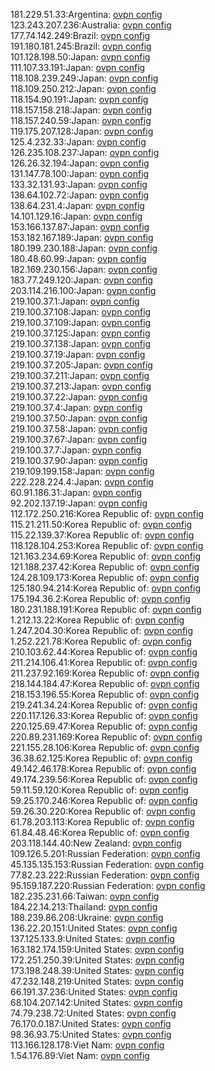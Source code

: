 181.229.51.33:Argentina: [ovpn config](vpn/181_229_51_33.ovpn)  
123.243.207.236:Australia: [ovpn config](vpn/123_243_207_236.ovpn)  
177.74.142.249:Brazil: [ovpn config](vpn/177_74_142_249.ovpn)  
191.180.181.245:Brazil: [ovpn config](vpn/191_180_181_245.ovpn)  
101.128.198.50:Japan: [ovpn config](vpn/101_128_198_50.ovpn)  
111.107.33.191:Japan: [ovpn config](vpn/111_107_33_191.ovpn)  
118.108.239.249:Japan: [ovpn config](vpn/118_108_239_249.ovpn)  
118.109.250.212:Japan: [ovpn config](vpn/118_109_250_212.ovpn)  
118.154.90.191:Japan: [ovpn config](vpn/118_154_90_191.ovpn)  
118.157.158.218:Japan: [ovpn config](vpn/118_157_158_218.ovpn)  
118.157.240.59:Japan: [ovpn config](vpn/118_157_240_59.ovpn)  
119.175.207.128:Japan: [ovpn config](vpn/119_175_207_128.ovpn)  
125.4.232.33:Japan: [ovpn config](vpn/125_4_232_33.ovpn)  
126.235.108.237:Japan: [ovpn config](vpn/126_235_108_237.ovpn)  
126.26.32.194:Japan: [ovpn config](vpn/126_26_32_194.ovpn)  
131.147.78.100:Japan: [ovpn config](vpn/131_147_78_100.ovpn)  
133.32.131.93:Japan: [ovpn config](vpn/133_32_131_93.ovpn)  
138.64.102.72:Japan: [ovpn config](vpn/138_64_102_72.ovpn)  
138.64.231.4:Japan: [ovpn config](vpn/138_64_231_4.ovpn)  
14.101.129.16:Japan: [ovpn config](vpn/14_101_129_16.ovpn)  
153.166.137.87:Japan: [ovpn config](vpn/153_166_137_87.ovpn)  
153.182.167.189:Japan: [ovpn config](vpn/153_182_167_189.ovpn)  
180.199.230.188:Japan: [ovpn config](vpn/180_199_230_188.ovpn)  
180.48.60.99:Japan: [ovpn config](vpn/180_48_60_99.ovpn)  
182.169.230.156:Japan: [ovpn config](vpn/182_169_230_156.ovpn)  
183.77.249.120:Japan: [ovpn config](vpn/183_77_249_120.ovpn)  
203.114.216.100:Japan: [ovpn config](vpn/203_114_216_100.ovpn)  
219.100.37.1:Japan: [ovpn config](vpn/219_100_37_1.ovpn)  
219.100.37.108:Japan: [ovpn config](vpn/219_100_37_108.ovpn)  
219.100.37.109:Japan: [ovpn config](vpn/219_100_37_109.ovpn)  
219.100.37.125:Japan: [ovpn config](vpn/219_100_37_125.ovpn)  
219.100.37.138:Japan: [ovpn config](vpn/219_100_37_138.ovpn)  
219.100.37.19:Japan: [ovpn config](vpn/219_100_37_19.ovpn)  
219.100.37.205:Japan: [ovpn config](vpn/219_100_37_205.ovpn)  
219.100.37.211:Japan: [ovpn config](vpn/219_100_37_211.ovpn)  
219.100.37.213:Japan: [ovpn config](vpn/219_100_37_213.ovpn)  
219.100.37.22:Japan: [ovpn config](vpn/219_100_37_22.ovpn)  
219.100.37.4:Japan: [ovpn config](vpn/219_100_37_4.ovpn)  
219.100.37.50:Japan: [ovpn config](vpn/219_100_37_50.ovpn)  
219.100.37.58:Japan: [ovpn config](vpn/219_100_37_58.ovpn)  
219.100.37.67:Japan: [ovpn config](vpn/219_100_37_67.ovpn)  
219.100.37.7:Japan: [ovpn config](vpn/219_100_37_7.ovpn)  
219.100.37.90:Japan: [ovpn config](vpn/219_100_37_90.ovpn)  
219.109.199.158:Japan: [ovpn config](vpn/219_109_199_158.ovpn)  
222.228.224.4:Japan: [ovpn config](vpn/222_228_224_4.ovpn)  
60.91.186.31:Japan: [ovpn config](vpn/60_91_186_31.ovpn)  
92.202.137.19:Japan: [ovpn config](vpn/92_202_137_19.ovpn)  
112.172.250.216:Korea Republic of: [ovpn config](vpn/112_172_250_216.ovpn)  
115.21.211.50:Korea Republic of: [ovpn config](vpn/115_21_211_50.ovpn)  
115.22.139.37:Korea Republic of: [ovpn config](vpn/115_22_139_37.ovpn)  
118.128.104.253:Korea Republic of: [ovpn config](vpn/118_128_104_253.ovpn)  
121.163.234.69:Korea Republic of: [ovpn config](vpn/121_163_234_69.ovpn)  
121.188.237.42:Korea Republic of: [ovpn config](vpn/121_188_237_42.ovpn)  
124.28.109.173:Korea Republic of: [ovpn config](vpn/124_28_109_173.ovpn)  
125.180.94.214:Korea Republic of: [ovpn config](vpn/125_180_94_214.ovpn)  
175.194.36.2:Korea Republic of: [ovpn config](vpn/175_194_36_2.ovpn)  
180.231.188.191:Korea Republic of: [ovpn config](vpn/180_231_188_191.ovpn)  
1.212.13.22:Korea Republic of: [ovpn config](vpn/1_212_13_22.ovpn)  
1.247.204.30:Korea Republic of: [ovpn config](vpn/1_247_204_30.ovpn)  
1.252.221.78:Korea Republic of: [ovpn config](vpn/1_252_221_78.ovpn)  
210.103.62.44:Korea Republic of: [ovpn config](vpn/210_103_62_44.ovpn)  
211.214.106.41:Korea Republic of: [ovpn config](vpn/211_214_106_41.ovpn)  
211.237.92.169:Korea Republic of: [ovpn config](vpn/211_237_92_169.ovpn)  
218.144.184.47:Korea Republic of: [ovpn config](vpn/218_144_184_47.ovpn)  
218.153.196.55:Korea Republic of: [ovpn config](vpn/218_153_196_55.ovpn)  
219.241.34.24:Korea Republic of: [ovpn config](vpn/219_241_34_24.ovpn)  
220.117.126.33:Korea Republic of: [ovpn config](vpn/220_117_126_33.ovpn)  
220.125.69.47:Korea Republic of: [ovpn config](vpn/220_125_69_47.ovpn)  
220.89.231.169:Korea Republic of: [ovpn config](vpn/220_89_231_169.ovpn)  
221.155.28.106:Korea Republic of: [ovpn config](vpn/221_155_28_106.ovpn)  
36.38.62.125:Korea Republic of: [ovpn config](vpn/36_38_62_125.ovpn)  
49.142.46.178:Korea Republic of: [ovpn config](vpn/49_142_46_178.ovpn)  
49.174.239.56:Korea Republic of: [ovpn config](vpn/49_174_239_56.ovpn)  
59.11.59.120:Korea Republic of: [ovpn config](vpn/59_11_59_120.ovpn)  
59.25.170.246:Korea Republic of: [ovpn config](vpn/59_25_170_246.ovpn)  
59.26.30.220:Korea Republic of: [ovpn config](vpn/59_26_30_220.ovpn)  
61.78.203.113:Korea Republic of: [ovpn config](vpn/61_78_203_113.ovpn)  
61.84.48.46:Korea Republic of: [ovpn config](vpn/61_84_48_46.ovpn)  
203.118.144.40:New Zealand: [ovpn config](vpn/203_118_144_40.ovpn)  
109.126.5.201:Russian Federation: [ovpn config](vpn/109_126_5_201.ovpn)  
45.135.135.153:Russian Federation: [ovpn config](vpn/45_135_135_153.ovpn)  
77.82.23.222:Russian Federation: [ovpn config](vpn/77_82_23_222.ovpn)  
95.159.187.220:Russian Federation: [ovpn config](vpn/95_159_187_220.ovpn)  
182.235.231.66:Taiwan: [ovpn config](vpn/182_235_231_66.ovpn)  
184.22.14.213:Thailand: [ovpn config](vpn/184_22_14_213.ovpn)  
188.239.86.208:Ukraine: [ovpn config](vpn/188_239_86_208.ovpn)  
136.22.20.151:United States: [ovpn config](vpn/136_22_20_151.ovpn)  
137.125.133.9:United States: [ovpn config](vpn/137_125_133_9.ovpn)  
163.182.174.159:United States: [ovpn config](vpn/163_182_174_159.ovpn)  
172.251.250.39:United States: [ovpn config](vpn/172_251_250_39.ovpn)  
173.198.248.39:United States: [ovpn config](vpn/173_198_248_39.ovpn)  
47.232.148.219:United States: [ovpn config](vpn/47_232_148_219.ovpn)  
66.191.37.236:United States: [ovpn config](vpn/66_191_37_236.ovpn)  
68.104.207.142:United States: [ovpn config](vpn/68_104_207_142.ovpn)  
74.79.238.72:United States: [ovpn config](vpn/74_79_238_72.ovpn)  
76.170.0.187:United States: [ovpn config](vpn/76_170_0_187.ovpn)  
98.36.93.75:United States: [ovpn config](vpn/98_36_93_75.ovpn)  
113.166.128.178:Viet Nam: [ovpn config](vpn/113_166_128_178.ovpn)  
1.54.176.89:Viet Nam: [ovpn config](vpn/1_54_176_89.ovpn)  
